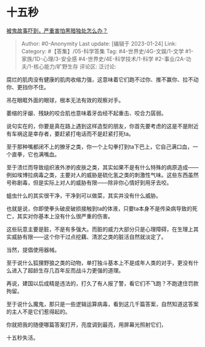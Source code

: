 # 十五秒
[被鬼故事吓到，严重害怕黑暗独处怎么办？](https://www.zhihu.com/question/21951584/answer/2857814414)

> Author: #0-Anonymity
> Last update: [编辑于 2023-01-24]
> Link:
> Category: #【答集】/05-科学答集
> Tag: #4-世界史/4G-文娱/1-文学 #1-家族/1D-心理/3-安全感 #4-世界史/4E-科学技术/1-科学 #2-事业/2A-功夫/1-核心能力/旷野生存
> 评论区:
> 泛讨论:

腐烂的肌肉没有健康的肌肉收缩力强，这意味着它们跑不过你、推不赢你、拉不动你、更挡你不住。

吊在眼眶外面的眼球，根本无法有效的观察对手。

萎缩的牙龈、残缺的咬合肌也意味着牙齿经不起重击、咬合力孱弱。

说句实在的，你要是真在路上遇到这样造型的朋友，你首先要考虑的这是不是附近有车祸这是幸存者，要赶紧打电话而不是赶紧打死ta。

至于那种嘴都闭不上的獠牙之类，你一个上勾拳打到ta下巴上，它自己满口血，一个直拳，它也满嘴血。

至于溃烂而导致组织液外渗的皮肤之类，其实如果不是有什么特殊的病原造成——例如埃博拉病毒之类，主要对人的威胁是硫化氢之类的刺激性气味。这些东西虽然号称剧毒，但是实际上对人的威胁有限——除非你心情好到用牙去咬。

蛆虫什么的其实很干净，干净到可以做菜，其实并没有什么威胁。

也就是说，你即使拳头破皮破损接触到ta的体液，只要ta本身不是传染病导致的死亡，其实对你基本上没有什么很严重的伤害。

这些玩意主要是脏，不是有多强大。而脏的威力大部分只是心理障碍，在生理上其实威胁有限——这个你干过点挖藕、清淤之类的脏活自然就淡定了。

当然，提倡使用器械。

至于说什么狐狸野狼之类的动物，单打独斗基本上不是成年人类的对手，更没有什么进入了超龄生存几百年反而战斗力更强的道理。

再说，建国以后成精是违法的，打久了有人报了警，看它们不飞跑？不跑逮住罚款拘留。

至于说什么魔鬼，那只是一些逻辑运算病毒，看到这几千篇答案，自然知道这答案的主人不是它们惹得起的。

你就把我的随便哪篇答案打开，亮度调到最亮，用屏幕光照射它们，

十五秒失活。
